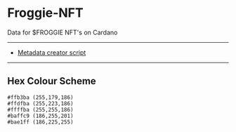 # Froggie-NFT
Data for $FROGGIE NFT's on Cardano

***

- [Metadata creator script](https://github.com/TURTLdao/Froggie-NFT/blob/main/create-metadata.sh) 

***

## Hex Colour Scheme

```
#ffb3ba	(255,179,186)
#ffdfba	(255,223,186)
#ffffba	(255,255,186)
#baffc9	(186,255,201)
#bae1ff	(186,225,255)
```
